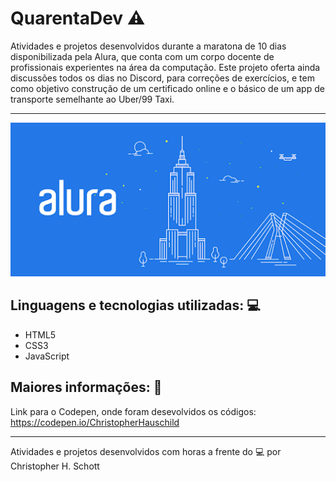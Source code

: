 # QuarentaDev :warning:

Atividades e projetos desenvolvidos durante a maratona de 10 dias disponibilizada pela Alura, que conta com um corpo docente de profissionais experientes na área da computação. Este projeto oferta ainda discussões todos os dias no Discord, para correções de exercícios, e tem como objetivo construção de um certificado online e o básico de um app de transporte semelhante ao Uber/99 Taxi.

<hr>
<p align="center">
  <img width="800px" src="https://github.com/ChristopherHauschild/maratona-alura-quarentenadev/blob/master/logoA.png?raw=true" />
</p>

## Linguagens e tecnologias utilizadas: :computer:
<ul>
  <li> HTML5 </li>
  <li> CSS3 </li>
  <li> JavaScript </li>
</ul>

## Maiores informações: :pencil:

Link para o Codepen, onde foram desevolvidos os códigos: https://codepen.io/ChristopherHauschild

<hr>

Atividades e projetos desenvolvidos com horas a frente do :computer: por Christopher H. Schott
